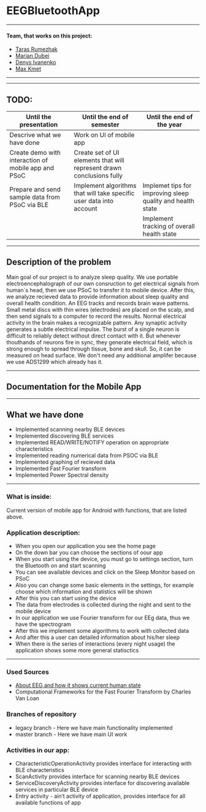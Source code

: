 # EEGBluetoothApp
---
#### Team, that works on this project:
- [Taras Rumezhak](https://github.com/tarasrumezhak)
- [Marian Dubei](https://github.com/MarianDubei)
- [Denys Ivanenko](https://github.com/LilJohny)
- [Max Kmet](https://github.com/MaxKmet)
---
___
## TODO:
|Until the presentation|Until the end of semester|Until the end of the year|
|-|-|-|
|Descrive what we have done| Work on UI of mobile app | |
|Create demo with interaction of mobile app and PSoC|Create set of UI elements that will represent drawn conclusions fully | |
|Prepare and send sample data from PSoC via BLE| Implement algorithms that will take specific user data into account |Implemet tips for improving sleep quality and health state|
| | |Implement tracking of overall health state|
___
## Description of the problem
Main goal of our project is to analyze sleep quality. We use portable electroencephalograph of our own consruction to get electrical signals from human`s head, then we use PSoC to transfer it to mobile device. After this, we analyze recieved data to provide information about sleep quality and overall health condition. 
An EEG tracks and records brain wave patterns. Small metal discs with thin wires (electrodes) are placed on the scalp, and then send signals to a computer to record the results. Normal electrical activity in the brain makes a recognizable pattern. 
Any synaptic activity generates a subtle electrical impulse. The burst of a single neuron is difficult to reliably detect without direct contact with it. But whenever thouthands of neurons fire in sync, they generate electrical field, which is strong enough to spread through tissue, bone and skull. So, it can be measured on head surface.
We don't need any additional amplifer because we use ADS1299 which already has it.
___
## Documentation for the Mobile App
___
## What we have done
- Implemented scanning nearby BLE devices
- Implemented discovering BLE services
- Implemented READ/WRITE/NOTIFY operation on appropriate characteristics
- Implemented reading numerical data from PSOC via BLE
- Implemented graphing of recieved data
- Implemented Fast Fourier transform
- Implemented Power Spectral density
___

### What is inside:
Current version of mobile app for Android with functions, that are listed above.

### Application description:
  - When you open our application you see the home page
  - On the down bar you can choose the sections of oour app
  - When you start using the device, you must go to settings section, turn the Bluetooth on and start scanning
  - You can see available devices and click on the Sleep Monitor based on PSoC
  - Also you can change some basic elements in the settings, for example choose which information and statistics will be shown
  - After this you can start using the device
  - The data from electrodes is collected during the night and sent to the mobile device
  - In our application we use Fourier transform for our EEg data, thus we have the spectrogram
  - After this we implement some algorithms to work with collected data
  - And after this a user can detailed information about his/her sleep
  - When there is the series of interactions (every night usage) the application shows some more general statisctics
___
### Used Sources
- [About EEG and how it shows current human state](https://www.epi.ch/wp-content/uploads/Artikel-Achermann_1-09.pdf)
- Computational Frameworks for the Fast Fourier Transform by Charles Van Loan
### Branches of repository
- legacy branch - Here we have main functionality implemented
- master branch - Here we have main UI work
### Activities in our app:
- CharacteristicOperationActivity provides interface for interacting with BLE characteristics 
- ScanActivity provides interface for scanning nearby BLE devices
- ServiceDiscoveryActivity provides interface for discovering available services in particular BLE device
- Entry activity -  ain’t activity of application, provides interface for all available functions of app

